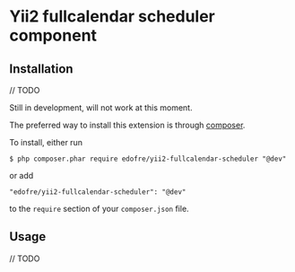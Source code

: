 # Yii2 fullcalendar scheduler component

## Installation

// TODO 

Still in development, will not work at this moment.

The preferred way to install this extension is through [composer](http://getcomposer.org/download/).

To install, either run

```
$ php composer.phar require edofre/yii2-fullcalendar-scheduler "@dev"
```

or add

```
"edofre/yii2-fullcalendar-scheduler": "@dev"
```

to the ```require``` section of your `composer.json` file.

## Usage

// TODO